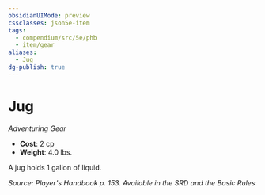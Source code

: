 ```yaml
---
obsidianUIMode: preview
cssclasses: json5e-item
tags:
  - compendium/src/5e/phb
  - item/gear
aliases:
  - Jug
dg-publish: true
---
```

# Jug
*Adventuring Gear*  

- **Cost**: 2 cp
- **Weight**: 4.0 lbs.

A jug holds 1 gallon of liquid.

*Source: Player's Handbook p. 153. Available in the SRD and the Basic Rules.*